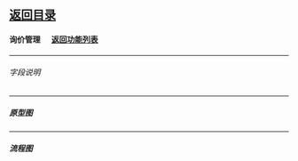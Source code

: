## [返回目录](../../readme.md)  
#### 询价管理 &nbsp;&nbsp;&nbsp;&nbsp; [返回功能列表](../5_Function.md)
---
###### 字段说明

---
##### 原型图

---
##### 流程图
